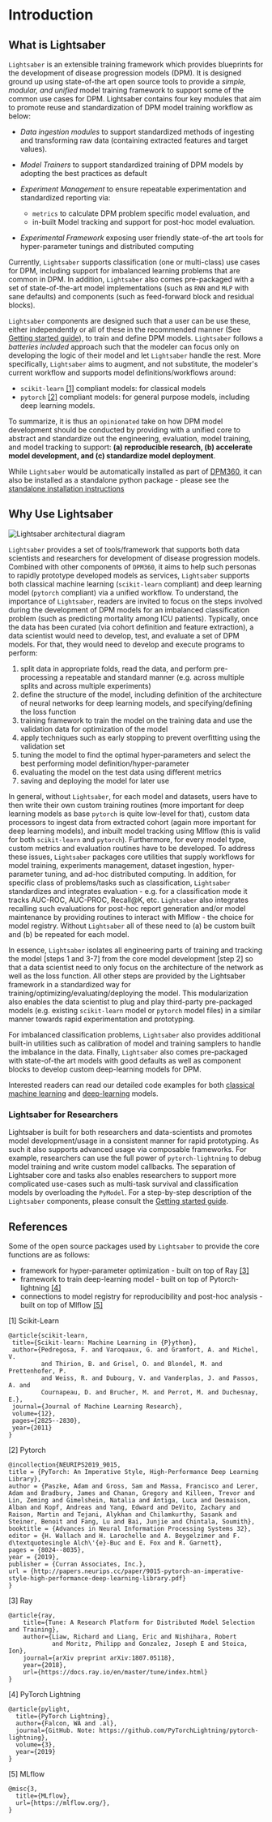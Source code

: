 # Introduction

<!-- For full documentation visit [mkdocs.org](https://www.mkdocs.org). -->
## What is Lightsaber

`Lightsaber` is an extensible training framework which provides blueprints for the development of disease progression models (DPM). It is designed ground up using state-of-the art open source tools to provide a _simple, modular, and unified_ model training framework to support some of the common use cases for DPM. 
Lightsaber contains four key modules that aim to promote reuse and standardization of DPM model training workflow as below: 

* _Data ingestion modules_ to support standardized methods of ingesting and transforming raw data (containing extracted features and target values).
* _Model Trainers_ to support standardized training of DPM models by adopting the best practices as default
* _Experiment Management_ to ensure repeatable experimentation and standardized reporting via: 

    * `metrics` to calculate DPM problem specific model evaluation, and 
    * in-built Model tracking and support for post-hoc model evaluation.

* _Experimental Framework_ exposing user friendly state-of-the art tools for hyper-parameter tunings and distributed computing

Currently, `Lightsaber` supports classification (one or multi-class)  use cases for DPM, including support for imbalanced learning problems that are common in DPM.
In addition, `Lightsaber` also comes pre-packaged with a set of state-of-the-art model implementations (such as `RNN` and `MLP` with sane defaults) and components (such as feed-forward block and residual blocks). 


`Lightsaber` components are designed such that a user can be use these, either independently or all of these in the recommended manner (See [Getting started guide](user_guide.md)), to train and define DPM models. 
`Lightsaber` follows a _batteries included_ approach such that the modeler can focus only on developing the logic of their model and let `Lightsaber` handle the rest.
More specifically, `Lightsaber` aims to augment, and not substitute, the modeler's current workflow and supports model definitions/workflows around:

* `scikit-learn` [[1]](#sklearn)  compliant models: for classical models
* `pytorch` [[2]](#pytorch) compliant models: for general purpose models, including deep learning models.

To summarize, it is thus an `opinionated` take on how DPM model development should be conducted by providing with a unified core to abstract and standardize out the engineering, evaluation, model training, and model tracking to support: **(a) reproducible research, (b) accelerate model development, and (c) standardize model deployment**. 

 While `Lightsaber` would be automatically installed as part of [DPM360](https://biomedsciai.github.io/DPM360/), it can also be installed as a standalone python package - please see the [standalone installation instructions](install.md)

## Why Use Lightsaber

![`Lightsaber` architectural diagram](./resources/architectural_view.png)

`Lightsaber` provides a set of tools/framework that supports both data scientists and researchers for development of disease progression models. Combined with other components of `DPM360`, it aims to help such personas to rapidly prototype developed models as services,
`Lightsaber` supports both classical machine learning (`scikit-learn` compliant) and deep learning model (`pytorch` compliant) via a unified workflow. To understand, the importance of `Lightsaber`,  readers are invited to focus on the steps involved during the development of DPM models for an imbalanced classification problem (such as predicting mortality among ICU patients).
Typically, once the data has been curated (via cohort definition and feature extraction), a data scientist would need to develop, test, and evaluate a set of DPM models. For that, they would need to develop and execute programs to perform:

1. split data in appropriate folds, read the data, and perform pre-processing a repeatable and standard manner (e.g. across multiple splits and across multiple experiments)
2. define the structure of the model, including definition of the architecture of neural networks for deep learning models, and specifying/defining the loss function
3. training framework to train the model on the training data and use the validation data for optimization of the model
4. apply techniques such as early stopping to prevent overfitting using the validation set
5. tuning the model to find the optimal hyper-parameters and select the best performing model definition/hyper-parameter
6. evaluating the model on the test data using different metrics
7. saving and deploying the model for later use

In general, without `Lightsaber`, for each model and datasets, users have to then write their own custom training routines (more important for deep learning models as base `pytorch` is quite low-level for that), custom data processors to ingest data from extracted cohort (again more important for deep learning models), and inbuilt model tracking using Mlflow (this is valid for both `scikit-learn` and `pytorch`).
Furthermore, for every model type, custom metrics and evaluation routines have to be developed. 
To address these issues, `Lightsaber` packages core utilities that supply workflows for model training, experiments management, dataset ingestion, hyper-parameter tuning, and ad-hoc distributed computing. In addition, for specific class of problems/tasks such as classification,  `Lightsaber` standardizes and integrates evaluation - e.g. for a classification mode it tracks AUC-ROC, AUC-PROC, Recall@K, etc. `Lightsaber` also integrates recalling such evaluations for post-hoc report generation and/or model maintenance by providing routines to interact with Mlflow - the choice for model registry. Without `Lightsaber` all of these need to (a) be custom built and (b) be repeated for each model.

In essence, `Lightsaber` isolates all engineering parts of training and tracking the model [steps 1 and 3-7] from the core model development [step 2] so that a data scientist need to only focus on the architecture of the network as well as the loss function. All other steps are provided by the Lightsaber framework in a standardized way for training/optimizing/evaluating/deploying the model.
This modularization also enables the data scientist to plug and play third-party pre-packaged models (e.g. existing `scikit-learn` model or  `pytorch` model files) in a similar manner towards rapid experimentation and prototyping.

For imbalanced classification problems, `Lightsaber` also provides additional built-in utilities such as calibration of model and training samplers to handle the imbalance in the data. Finally, `Lightsaber` also comes pre-packaged with state-of-the art models with good defaults as well as component blocks to develop custom deep-learning models for DPM.

Interested readers can read our detailed code examples for both [classical machine learning](IHM_Example_Using_HistGBT.ipynb) and [deep-learning](IHM_Example_Using_LSTM) models.

### Lightsaber for Researchers

Lightsaber is built for both researchers and data-scientists and promotes model development/usage in a consistent manner for rapid prototyping. As such it also supports advanced usage via composable frameworks. For example, researchers can use the full power of `pytorch-lightning` to debug model training and write custom model callbacks. The separation of Lightsaber core and tasks also enables researchers to support more complicated use-cases such as multi-task survival and classification models by overloading the `PyModel`. 
For a step-by-step description of the `Lightsaber` components, please consult the [Getting started guide](user_guide.md).


## References

Some of the open source packages used by `Lightsaber` to provide the core functions are as follows:

* framework for hyper-parameter optimization - built on top of Ray [[3]](#ray)
* framework to train deep-learning model - built on top of Pytorch-lightning [[4]](#pylight)
* connections to model registry for reproducibility and post-hoc analysis - built on top of Mlflow [[5]](#mlflow)


<a id="sklearn">[1] Scikit-Learn</a>
```
@article{scikit-learn,
 title={Scikit-learn: Machine Learning in {P}ython},
 author={Pedregosa, F. and Varoquaux, G. and Gramfort, A. and Michel, V.
         and Thirion, B. and Grisel, O. and Blondel, M. and Prettenhofer, P.
         and Weiss, R. and Dubourg, V. and Vanderplas, J. and Passos, A. and
         Cournapeau, D. and Brucher, M. and Perrot, M. and Duchesnay, E.},
 journal={Journal of Machine Learning Research},
 volume={12},
 pages={2825--2830},
 year={2011}
}
```

<a id="pytorch">[2] Pytorch</a>
```
@incollection{NEURIPS2019_9015,
title = {PyTorch: An Imperative Style, High-Performance Deep Learning Library},
author = {Paszke, Adam and Gross, Sam and Massa, Francisco and Lerer, Adam and Bradbury, James and Chanan, Gregory and Killeen, Trevor and Lin, Zeming and Gimelshein, Natalia and Antiga, Luca and Desmaison, Alban and Kopf, Andreas and Yang, Edward and DeVito, Zachary and Raison, Martin and Tejani, Alykhan and Chilamkurthy, Sasank and Steiner, Benoit and Fang, Lu and Bai, Junjie and Chintala, Soumith},
booktitle = {Advances in Neural Information Processing Systems 32},
editor = {H. Wallach and H. Larochelle and A. Beygelzimer and F. d\textquotesingle Alch\'{e}-Buc and E. Fox and R. Garnett},
pages = {8024--8035},
year = {2019},
publisher = {Curran Associates, Inc.},
url = {http://papers.neurips.cc/paper/9015-pytorch-an-imperative-style-high-performance-deep-learning-library.pdf}
}
```

<a id="ray">[3] Ray</a>
```
@article{ray,
    title={Tune: A Research Platform for Distributed Model Selection and Training},
    author={Liaw, Richard and Liang, Eric and Nishihara, Robert
            and Moritz, Philipp and Gonzalez, Joseph E and Stoica, Ion},
    journal={arXiv preprint arXiv:1807.05118},
    year={2018},
    url={https://docs.ray.io/en/master/tune/index.html}
}
```


<a id="pylight">[4] PyTorch Lightning</a>
```
@article{pylight,
  title={PyTorch Lightning},
  author={Falcon, WA and .al},
  journal={GitHub. Note: https://github.com/PyTorchLightning/pytorch-lightning},
  volume={3},
  year={2019}
}
```

<a id="mlflow">[5] MLflow</a>
```
@misc{3,
  title={MLflow},
  url={https://mlflow.org/},
}
```


